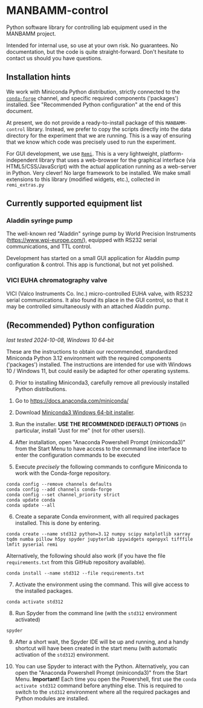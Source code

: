 # MANBAMM-control

Python software library for controlling lab equipment used in the MANBAMM project.

Intended for internal use, so use at your own risk. No guarantees. No documentation, but the code is quite straight-forward. Don't hesitate to contact us should you have questions.


## Installation hints

We work with Miniconda Python distribution, strictly connected to the [`conda-forge`](https://conda-forge.org/) channel, and specific required components ('packages') installed. See "Recommended Python configuration" at the end of this document.

At present, we do not provide a ready-to-install package of this `MANBAMM-control` library. Instead, we prefer to copy the scripts directly into the data directory for the experiment that we are running. This is a way of ensuring that we know which code was precisely used to run the experiment.

For GUI development, we use [`Remi`](https://github.com/rawpython/remi). This is a very lightweight, platform-independent library that uses a web-browser for the graphical interface (via HTML5/CSS/JavaScript) with the actual application running as a web-server in Python. Very clever! No large framework to be installed. We make small extensions to this library (modified widgets, etc.), collected in `remi_extras.py`


## Currently supported equipment list

### Aladdin syringe pump

The well-known red "Aladdin" syringe pump by World Precision Instruments (https://www.wpi-europe.com/), equipped with RS232 serial communications, and TTL control.

Development has started on a small GUI application for Aladdin pump configuration & control. This app is functional, but not yet polished.


### VICI EUHA chromatography valve

VICI (Valco Instruments Co. Inc.) micro-controlled EUHA valve, with RS232 serial communications. It also found its place in the GUI control, so that it may be controlled simultaneously with an attached Aladdin pump.



## (Recommended) Python configuration

*last tested 2024-10-08, Windows 10 64-bit*

These are the instructions to obtain our recommended, standardized Miniconda Python 3.12 environment with the required components ('packages') installed. The instructions are intended for use with Windows 10 / Windows 11, but could easily be adapted for other operating systems.

0. Prior to installing Miniconda3, carefully remove all previously installed Python distributions.

1. Go to https://docs.anaconda.com/miniconda/

2. Download [Miniconda3 Windows 64-bit installer](https://repo.anaconda.com/miniconda/Miniconda3-latest-Windows-x86_64.exe).

3. Run the installer. **USE THE RECOMMENDED (DEFAULT) OPTIONS** (in particular, install "Just for me" (not for other users)).

4. After installation, open  "Anaconda Powershell Prompt (miniconda3)" from the Start Menu to have access to the command line interface to enter the configuration commands to be executed

5. Execute *precisely* the following commands to configure Miniconda to work with the Conda-forge repository.
```
conda config --remove channels defaults
conda config --add channels conda-forge
conda config --set channel_priority strict
conda update conda
conda update --all
```

6. Create a separate Conda environment, with all required packages installed. This is done by entering.
```
conda create --name std312 python=3.12 numpy scipy matplotlib xarray tqdm numba pillow h5py spyder jupyterlab ipywidgets openpyxl tifffile lmfit pyserial remi 
```
Alternatively, the following should also work (if you have the file `requirements.txt` from this GitHub repository available).
```
conda install --name std312 --file requirements.txt                        
```

7. Activate the environment using the command. This will give access to the installed packages.
```
conda activate std312
```

8. Run Spyder from the command line (with the `std312` environment activated)
```
spyder
```

9. After a short wait, the Spyder IDE will be up and running, and a handy shortcut will have been created in the start menu (with automatic activation of the `std312`) environment.
 
11. You can use Spyder to interact with the Python. Alternatively, you can open the  "Anaconda Powershell Prompt (miniconda3)" from the Start Menu. **Important!** Each time you open the Powershell, first use the `conda activate std312` command before anything else. This is required to switch to the `std312` environment where all the required packages and Python modules are installed.

